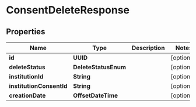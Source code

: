 

# ConsentDeleteResponse


## Properties

Name | Type | Description | Notes
------------ | ------------- | ------------- | -------------
**id** | **UUID** |  |  [optional]
**deleteStatus** | **DeleteStatusEnum** |  |  [optional]
**institutionId** | **String** |  |  [optional]
**institutionConsentId** | **String** |  |  [optional]
**creationDate** | **OffsetDateTime** |  |  [optional]



